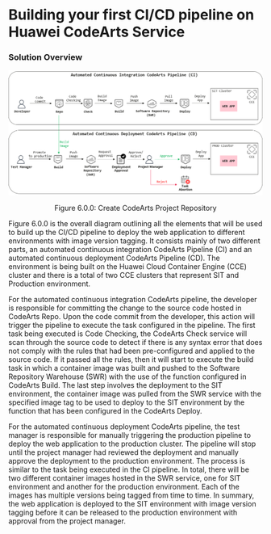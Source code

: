 # Building your first CI/CD pipeline on Huawei CodeArts Service

### Solution Overview

![figure6.0.0](./images/6.0.0.png)

<p align="center"> Figure 6.0.0: Create CodeArts Project Repository </p>

Figure 6.0.0 is the overall diagram outlining all the elements that will be used to build up the CI/CD pipeline to deploy the web application to different environments with image version tagging. It consists mainly of two different parts, an automated continuous integration CodeArts Pipeline (CI) and an automated continuous deployment CodeArts Pipeline (CD). The environment is being built on the Huawei Cloud Container Engine (CCE) cluster and there is a total of two CCE clusters that represent SIT and Production environment.

For the automated continuous integration CodeArts pipeline, the developer is responsible for committing the change to the source code hosted in CodeArts Repo. Upon the code commit from the developer, this action will trigger the pipeline to execute the task configured in the pipeline. The first task being executed is Code Checking, the CodeArts Check service will scan through the source code to detect if there is any syntax error that does not comply with the rules that had been pre-configured and applied to the source code. If it passed all the rules, then it will start to execute the build task in which a container image was built and pushed to the Software Repository Warehouse (SWR) with the use of the function configured in CodeArts Build. The last step involves the deployment to the SIT environment, the container image was pulled from the SWR service with the specified image tag to be used to deploy to the SIT environment by the function that has been configured in the CodeArts Deploy.

For the automated continuous deployment CodeArts pipeline, the test manager is responsible for manually triggering the production pipeline to deploy the web application to the production cluster. The pipeline will stop until the project manager had reviewed the deployment and manually approve the deployment to the production environment. The process is similar to the task being executed in the CI pipeline. In total, there will be two different container images hosted in the SWR service, one for SIT environment and another for the production environment. Each of the images has multiple versions being tagged from time to time.
In summary, the web application is deployed to the SIT environment with image version tagging before it can be released to the production environment with approval from the project manager.